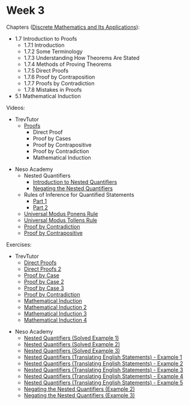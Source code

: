 # Week 3

Chapters ([Discrete Mathematics and Its Applications](https://annas-archive.org/md5/fbd2bb38796aca68b86da621fe6b0fad)):
- 1.7 Introduction to Proofs
    - 1.7.1 Introduction
    - 1.7.2 Some Terminology
    - 1.7.3 Understanding How Theorems Are Stated
    - 1.7.4 Methods of Proving Theorems
    - 1.7.5 Direct Proofs
    - 1.7.6 Proof by Contraposition
    - 1.7.7 Proofs by Contradiction
    - 1.7.8 Mistakes in Proofs
- 5.1 Mathematical Induction

Videos:
- TrevTutor
    - [Proofs](https://www.youtube.com/watch?v=HIkIqt_ytdc)
        - Direct Proof
        - Proof by Cases
        - Proof by Contrapositive
        - Proof by Contradiction
        - Mathematical Induction
<!---->
- Neso Academy
    - Nested Quantifiers
        - [Introduction to Nested Quantifiers](https://www.youtube.com/watch?v=x4dr53P1Fm0)
        - [Negating the Nested Quantifiers](https://www.youtube.com/watch?v=B9dSpX7WbGM)
    - Rules of Inference for Quantified Statements
        - [Part 1](https://www.youtube.com/watch?v=akiBw21opuw)
        - [Part 2](https://www.youtube.com/watch?v=mywP1lqVkXs)
    - [Universal Modus Ponens Rule](https://www.youtube.com/watch?v=5TeDFX7whck)
    - [Universal Modus Tollens Rule](https://www.youtube.com/watch?v=XXAcqrH2bfc)
    - [Proof by Contradiction](https://www.youtube.com/watch?v=huGWXh4l1M0)
    - [Proof by Contrapositive](https://www.youtube.com/watch?v=0YqZIHFmVzg)


Exercises:
- TrevTutor
    - [Direct Proofs](https://www.youtube.com/watch?v=uDJfx4bK3Jc)
    - [Direct Proofs 2](https://www.youtube.com/watch?v=tK_TiexaqTI)
    - [Proof by Case](https://www.youtube.com/watch?v=QjvQQMaoKyQ)
    - [Proof by Case 2](https://www.youtube.com/watch?v=EGpTX0cR8ac)
    - [Proof by Case 3](https://www.youtube.com/watch?v=uRGluuPmFLE)
    - [Proof by Contradiction](https://www.youtube.com/watch?v=4xTnbA2iEEE)
    - [Mathematical Induction](https://www.youtube.com/watch?v=KW5k7ZsQmwo)
    - [Mathematical Induction 2](https://www.youtube.com/watch?v=kROYWQe9N4Y)
    - [Mathematical Induction 3](https://www.youtube.com/watch?v=bhIkWKhFNho)
    <!---->
    - [Mathematical Induction 4](https://www.youtube.com/watch?v=sMfYstp0dUo)
<!---->
- Neso Academy
    - [Nested Quantifiers (Solved Example 1)](https://www.youtube.com/watch?v=XsEEkuUhgbk)
    - [Nested Quantifiers (Solved Example 2)](https://www.youtube.com/watch?v=dUKFtN2SCrU)
    - [Nested Quantifiers (Solved Example 3)](https://www.youtube.com/watch?v=3oXCgqHhVJ0)
    - [Nested Quantifiers (Translating English Statements) - Example 1](https://www.youtube.com/watch?v=DUKnxUKgWLY)
    - [Nested Quantifiers (Translating English Statements) - Example 2](https://www.youtube.com/watch?v=SDXw5aV0LM8)
    - [Nested Quantifiers (Translating English Statements) - Example 3](https://www.youtube.com/watch?v=o11k5fS8yVM)
    - [Nested Quantifiers (Translating English Statements) - Example 4](https://www.youtube.com/watch?v=ivLgSK-BE6o)
    - [Nested Quantifiers (Translating English Statements) - Example 5](https://www.youtube.com/watch?v=2iFzzor5Pfs)
    <!---->
    - [Negating the Nested Quantifiers (Example 2)](https://www.youtube.com/watch?v=tIfC3BzknZo)
    - [Negating the Nested Quantifiers (Example 3)](https://www.youtube.com/watch?v=nrjbsJN_tdc)
